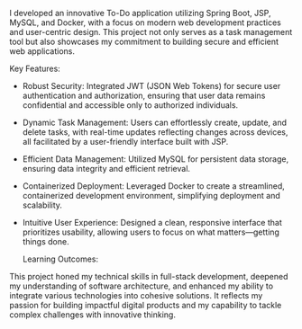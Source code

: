  

I developed an innovative To-Do application utilizing Spring Boot, JSP, MySQL, and Docker, with a focus on modern web development practices and user-centric design. This project not only serves as a task management tool but also showcases my commitment to building secure and efficient web applications.

  Key Features:

- Robust Security: Integrated JWT (JSON Web Tokens) for secure user authentication and authorization, ensuring that user data remains confidential and accessible only to authorized individuals.

- Dynamic Task Management: Users can effortlessly create, update, and delete tasks, with real-time updates reflecting changes across devices, all facilitated by a user-friendly interface built with JSP.

- Efficient Data Management: Utilized MySQL for persistent data storage, ensuring data integrity and efficient retrieval.

- Containerized Deployment: Leveraged Docker to create a streamlined, containerized development environment, simplifying deployment and scalability.

- Intuitive User Experience: Designed a clean, responsive interface that prioritizes usability, allowing users to focus on what matters—getting things done.

  Learning Outcomes:

This project honed my technical skills in full-stack development, deepened my understanding of software architecture, and enhanced my ability to integrate various technologies into cohesive solutions. It reflects my passion for building impactful digital products and my capability to tackle complex challenges with innovative thinking.
 
